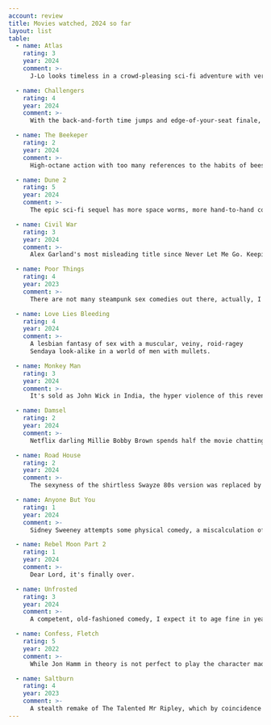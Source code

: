 ```yaml
---
account: review
title: Movies watched, 2024 so far
layout: list
table:
  - name: Atlas
    rating: 3
    year: 2024
    comment: >-
      J-Lo looks timeless in a crowd-pleasing sci-fi adventure with very decent special effects, considering it's Netflix.

  - name: Challengers
    rating: 4
    year: 2024
    comment: >-
      With the back-and-forth time jumps and edge-of-your-seat finale, the movie itself is a tennis match.

  - name: The Beekeper
    rating: 2
    year: 2024
    comment: >-
      High-octane action with too many references to the habits of bees and hives.

  - name: Dune 2
    rating: 5
    year: 2024
    comment: >-
      The epic sci-fi sequel has more space worms, more hand-to-hand combat, more palace intrigue and a better popcorn bucket.

  - name: Civil War
    rating: 3
    year: 2024
    comment: >-
      Alex Garland's most misleading title since Never Let Me Go. Keeping the story apolitical drained all the depth out of it.

  - name: Poor Things
    rating: 4
    year: 2023
    comment: >-
      There are not many steampunk sex comedies out there, actually, I think this is the only one.

  - name: Love Lies Bleeding
    rating: 4
    year: 2024
    comment: >-
      A lesbian fantasy of sex with a muscular, veiny, roid-ragey 
      Sendaya look-alike in a world of men with mullets.

  - name: Monkey Man
    rating: 3
    year: 2024
    comment: >-
      It's sold as John Wick in India, the hyper violence of this revenge flick is not for the squeamish.

  - name: Damsel
    rating: 2
    year: 2024
    comment: >-
      Netflix darling Millie Bobby Brown spends half the movie chatting with a dragon that wants to eat her.

  - name: Road House
    rating: 2
    year: 2024
    comment: >-
      The sexyness of the shirtless Swayze 80s version was replaced by UFC bro propaganda.

  - name: Anyone But You
    rating: 1
    year: 2024
    comment: >-
      Sidney Sweeney attempts some physical comedy, a miscalculation of her talents. Charmless, unfunny romantic comedy.

  - name: Rebel Moon Part 2
    rating: 1
    year: 2024
    comment: >-
      Dear Lord, it's finally over.

  - name: Unfrosted
    rating: 3
    year: 2024
    comment: >-
      A competent, old-fashioned comedy, I expect it to age fine in years to come.

  - name: Confess, Fletch
    rating: 5
    year: 2022
    comment: >-
      While Jon Hamm in theory is not perfect to play the character made popular by Chevy Chase, the movie triumphs in all fronts.

  - name: Saltburn
    rating: 4
    year: 2023
    comment: >-
      A stealth remake of The Talented Mr Ripley, which by coincidence has a new show on Netflix.
---
```

